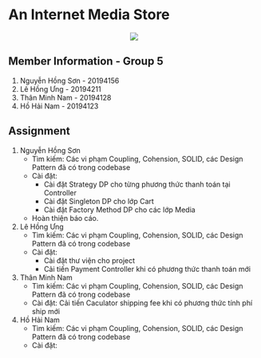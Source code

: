 #  An Internet Media Store
<p align="center">
  <img src="src/main/resources/assets/images/aims_cover_image.png" />
</p>

## Member Information - Group 5

1. Nguyễn Hồng Sơn - 20194156
2. Lê Hồng Ưng - 20194211
3. Thân Minh Nam - 20194128
4. Hồ Hải Nam - 20194123

## Assignment
1. Nguyễn Hồng Sơn
   - Tìm kiếm: Các vi phạm Coupling, Cohension, SOLID, các Design Pattern đã có trong codebase
   - Cài đặt: 
     - Cài đặt Strategy DP cho từng phương thức thanh toán tại Controller
     - Cài đặt Singleton DP cho lớp Cart
     - Cài đặt Factory Method DP cho các lớp Media
   - Hoàn thiện báo cáo.
2. Lê Hồng Ưng
    - Tìm kiếm: Các vi phạm Coupling, Cohension, SOLID, các Design Pattern đã có trong codebase
    - Cài đặt: 
      - Cài đặt thư viện cho project
      - Cải tiến Payment Controller khi có phương thức thanh toán mới
3. Thân Minh Nam
    - Tìm kiếm: Các vi phạm Coupling, Cohension, SOLID, các Design Pattern đã có trong codebase
    - Cài đặt: Cải tiến Caculator shipping fee khi có phương thức tính phí ship mới
4. Hồ Hải Nam
    - Tìm kiếm: Các vi phạm Coupling, Cohension, SOLID, các Design Pattern đã có trong codebase
    - Cài đặt:

